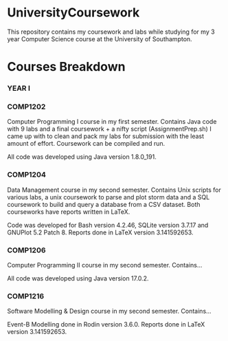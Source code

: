 # UniversityCoursework
This repository contains my coursework and labs while studying for my 3 year Computer Science course at the University of Southampton.

# Courses Breakdown

### YEAR I

### COMP1202
Computer Programming I course in my first semester. Contains Java code with 9 labs and a final coursework + a nifty script (AssignmentPrep.sh) I came up with to clean and pack my labs for submission with the least amount of effort. Coursework can be compiled and run.

All code was developed using Java version 1.8.0_191.

### COMP1204
Data Management course in my second semester. Contains Unix scripts for various labs, a unix coursework to parse and plot storm data and a SQL coursework to build and query a database from a CSV dataset. Both courseworks have reports written in LaTeX.

Code was developed for Bash version 4.2.46, SQLite version 3.7.17 and GNUPlot 5.2 Patch 8. Reports done in LaTeX version 3.141592653.

### COMP1206
Computer Programming II course in my second semester. Contains...

All code was developed using Java version 17.0.2.

### COMP1216
Software Modelling & Design course in my second semester. Contains...

Event-B Modelling done in Rodin version 3.6.0. Reports done in LaTeX version 3.141592653.
